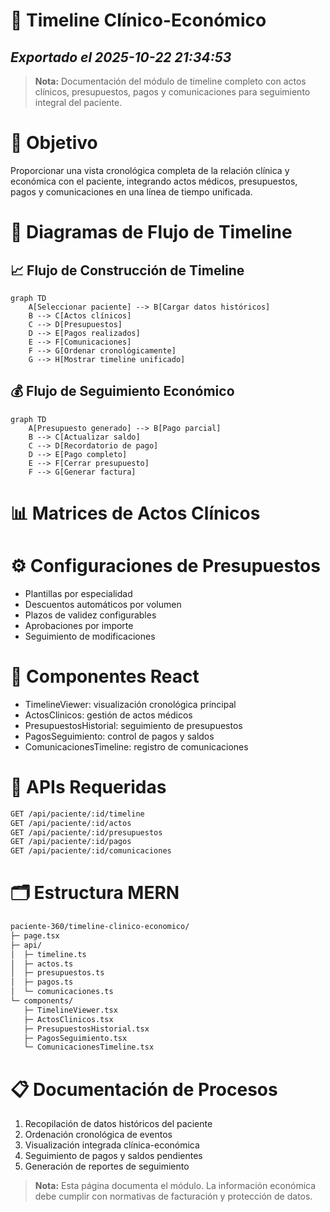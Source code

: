 # 📅 Timeline Clínico-Económico
*Exportado el 2025-10-22 21:34:53*
---

> **Nota:** Documentación del módulo de timeline completo con actos clínicos, presupuestos, pagos y comunicaciones para seguimiento integral del paciente.

# 🎯 Objetivo

Proporcionar una vista cronológica completa de la relación clínica y económica con el paciente, integrando actos médicos, presupuestos, pagos y comunicaciones en una línea de tiempo unificada.

# 🔄 Diagramas de Flujo de Timeline

## 📈 Flujo de Construcción de Timeline

```mermaid
graph TD
    A[Seleccionar paciente] --> B[Cargar datos históricos]
    B --> C[Actos clínicos]
    C --> D[Presupuestos]
    D --> E[Pagos realizados]
    E --> F[Comunicaciones]
    F --> G[Ordenar cronológicamente]
    G --> H[Mostrar timeline unificado]
```

## 💰 Flujo de Seguimiento Económico

```mermaid
graph TD
    A[Presupuesto generado] --> B[Pago parcial]
    B --> C[Actualizar saldo]
    C --> D[Recordatorio de pago]
    D --> E[Pago completo]
    E --> F[Cerrar presupuesto]
    F --> G[Generar factura]
```

# 📊 Matrices de Actos Clínicos

<!-- Bloque no procesado: table -->

# ⚙️ Configuraciones de Presupuestos

- Plantillas por especialidad
- Descuentos automáticos por volumen
- Plazos de validez configurables
- Aprobaciones por importe
- Seguimiento de modificaciones
# 🧩 Componentes React

- TimelineViewer: visualización cronológica principal
- ActosClinicos: gestión de actos médicos
- PresupuestosHistorial: seguimiento de presupuestos
- PagosSeguimiento: control de pagos y saldos
- ComunicacionesTimeline: registro de comunicaciones
# 🔌 APIs Requeridas

```bash
GET /api/paciente/:id/timeline
GET /api/paciente/:id/actos
GET /api/paciente/:id/presupuestos
GET /api/paciente/:id/pagos
GET /api/paciente/:id/comunicaciones
```

# 🗂️ Estructura MERN

```bash
paciente-360/timeline-clinico-economico/
├─ page.tsx
├─ api/
│  ├─ timeline.ts
│  ├─ actos.ts
│  ├─ presupuestos.ts
│  ├─ pagos.ts
│  └─ comunicaciones.ts
└─ components/
   ├─ TimelineViewer.tsx
   ├─ ActosClinicos.tsx
   ├─ PresupuestosHistorial.tsx
   ├─ PagosSeguimiento.tsx
   └─ ComunicacionesTimeline.tsx
```

# 📋 Documentación de Procesos

1. Recopilación de datos históricos del paciente
1. Ordenación cronológica de eventos
1. Visualización integrada clínica-económica
1. Seguimiento de pagos y saldos pendientes
1. Generación de reportes de seguimiento
> **Nota:** Esta página documenta el módulo. La información económica debe cumplir con normativas de facturación y protección de datos.

